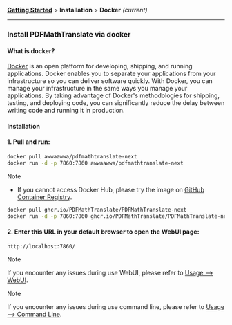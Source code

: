<!-- CHUNK ID: chunk_F3B96F2D  CHUNK TYPE: paragraph START_LINE:1 -->
[**Getting Started**](./getting-started.md) > **Installation** > **Docker** _(current)_

<!-- CHUNK ID: h_rule_75a5c6c5  CHUNK TYPE: h_rule START_LINE:3 -->
---

<!-- CHUNK ID: chunk_3EBE8361  CHUNK TYPE: header START_LINE:5 -->
### Install PDFMathTranslate via docker

<!-- CHUNK ID: chunk_760A6888  CHUNK TYPE: header START_LINE:7 -->
#### What is docker?

<!-- CHUNK ID: chunk_41775DAE  CHUNK TYPE: paragraph START_LINE:9 -->
[Docker](https://docs.docker.com/get-started/docker-overview/) is an open platform for developing, shipping, and running applications. Docker enables you to separate your applications from your infrastructure so you can deliver software quickly. With Docker, you can manage your infrastructure in the same ways you manage your applications. By taking advantage of Docker's methodologies for shipping, testing, and deploying code, you can significantly reduce the delay between writing code and running it in production.

<!-- CHUNK ID: chunk_6EBC627B  CHUNK TYPE: header START_LINE:11 -->
#### Installation

<!-- CHUNK ID: chunk_BA8550C2  CHUNK TYPE: paragraph START_LINE:13 -->
<h4>1. Pull and run:</h4>

<!-- CHUNK ID: chunk_D49885F5  CHUNK TYPE: code_block START_LINE:15 -->
```bash
docker pull awwaawwa/pdfmathtranslate-next
docker run -d -p 7860:7860 awwaawwa/pdfmathtranslate-next
```

<!-- CHUNK ID: chunk_B1F3E7B5  CHUNK TYPE: blockquote START_LINE:20 -->
> [!NOTE]
> 
> - If you cannot access Docker Hub, please try the image on [GitHub Container Registry](https://github.com/PDFMathTranslate/PDFMathTranslate-next/pkgs/container/pdfmathtranslate).
> 
> ```bash
> docker pull ghcr.io/PDFMathTranslate/PDFMathTranslate-next
> docker run -d -p 7860:7860 ghcr.io/PDFMathTranslate/PDFMathTranslate-next
> ```

<!-- CHUNK ID: chunk_0222B95B  CHUNK TYPE: paragraph START_LINE:29 -->
<h4>2. Enter this URL in your default browser to open the WebUI page:</h4>

<!-- CHUNK ID: chunk_29F610F5  CHUNK TYPE: code_block START_LINE:31 -->
```
http://localhost:7860/
```

<!-- CHUNK ID: chunk_B5C49A1E  CHUNK TYPE: blockquote START_LINE:35 -->
> [!NOTE]
> If you encounter any issues during use WebUI, please refer to [Usage --> WebUI](./USAGE_webui.md).

> [!NOTE]
> If you encounter any issues during use command line, please refer to [Usage --> Command Line](./USAGE_commandline.md).
<!-- CHUNK ID: chunk_0B40829E  CHUNK TYPE: html_comment START_LINE:40 -->
<!-- 
#### For docker deployment on cloud service:

<div>
<a href="https://www.heroku.com/deploy?template=https://github.com/PDFMathTranslate/PDFMathTranslate-next">
  <img src="https://www.herokucdn.com/deploy/button.svg" alt="Deploy" height="26"></a>
<a href="https://render.com/deploy">
  <img src="https://render.com/images/deploy-to-render-button.svg" alt="Deploy to Koyeb" height="26"></a>
<a href="https://zeabur.com/templates/5FQIGX?referralCode=reycn">
  <img src="https://zeabur.com/button.svg" alt="Deploy on Zeabur" height="26"></a>
<a href="https://app.koyeb.com/deploy?type=git&builder=buildpack&repository=github.com/PDFMathTranslate/PDFMathTranslate-next&branch=main&name=pdf-math-translate">
  <img src="https://www.koyeb.com/static/images/deploy/button.svg" alt="Deploy to Koyeb" height="26"></a>
</div>

-->